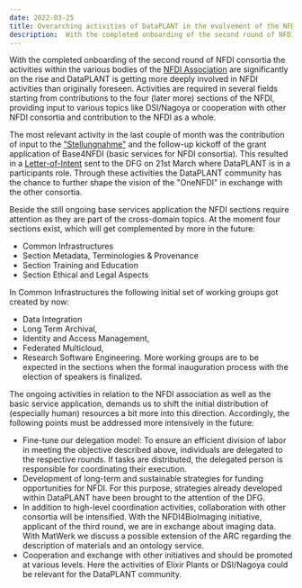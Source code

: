 ```yaml
---
date: 2022-03-25
title: Overarching activities of DataPLANT in the evolvement of the NFDI
description:  With the completed onboarding of the second round of NFDI consortia the activities within the various bodies of the NFDI Associationare significantly on the rise and DataPLANT is getting more deeply involved in NFDI activities than originally foreseen. Activities are required in several fields starting from contributions to the four (later more) sections of the NFDI, providing input to various topics like DSI/Nagoya or cooperation with other NFDI consortia and contribution to the NFDI as a whole...
---
```


With the completed onboarding of the second round of NFDI consortia the activities within the various bodies of the [NFDI Association](https://nfdi.de) are significantly on the rise and DataPLANT is getting more deeply involved in NFDI activities than originally foreseen. Activities are required in several fields starting from contributions to the four (later more) sections of the NFDI, providing input to various topics like DSI/Nagoya or cooperation with other NFDI consortia and contribution to the NFDI as a whole.

The most relevant activity in the last couple of month was the contribution of input to the ["Stellungnahme"](https://www.nfdi.de/nfdi-konsortien-veroeffentlichen-gemeinsame-stellungnahme-zu-basisdiensten/) and the follow-up kickoff of the grant application of Base4NFDI (basic services for NFDI consortia). This resulted in a [Letter-of-Intent](https://www.dfg.de/download/pdf/foerderung/programme/nfdi/absichtserklaerungen_2022/2022_base4_nfdi.pdf) sent to the DFG on 21st March where DataPLANT is in a participants role. Through these activities the DataPLANT community has the chance to further shape the vision of the "OneNFDI" in exchange with the other consortia.

Beside the still ongoing base services application the NFDI sections require attention as they are part of the cross-domain topics. At the moment four sections exist, which will get complemented by more in the
future: 
* Common Infrastructures
* Section Metadata, Terminologies & Provenance
* Section Training and Education
* Section Ethical and Legal Aspects

In Common Infrastructures the following initial set of working groups got created by now: 
* Data Integration
* Long Term Archival, 
* Identity and Access Management, 
* Federated Multicloud, 
* Research Software Engineering.
More working groups are to be expected in the sections when the formal inauguration process with the election of speakers is finalized.

The ongoing activities in relation to the NFDI association as well as the basic service application, demands us to shift the initial distribution of (especially human) resources a bit more into this direction. Accordingly, the following points must be addressed more intensively in the future:

* Fine-tune our delegation model: To ensure an efficient division of labor in meeting the objective described above, individuals are delegated to the respective rounds. If tasks are distributed, the delegated person is responsible for coordinating their execution.
* Development of long-term and sustainable strategies for funding opportunities for NFDI. For this purpose, strategies already developed within DataPLANT have been brought to the attention of the DFG.
* In addition to high-level coordination activities, collaboration with other consortia will be intensified. With the NFDI4BioImaging initiative, applicant of the third round, we are in exchange about imaging data. With MatWerk we discuss a possible extension of the ARC regarding the description of materials and an ontology service.
* Cooperation and exchange with other initiatives and should be promoted at various levels. Here the activities of Elixir Plants or DSI/Nagoya could be relevant for the DataPLANT community.

